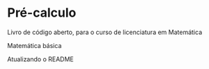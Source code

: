 # Pré-calculo

Livro de código aberto, para o curso de licenciatura em Matemática

Matemática básica 


Atualizando o README
